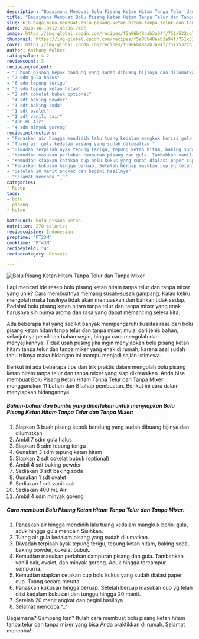 ```yaml
---
description: "Bagaimana Membuat Bolu Pisang Ketan Hitam Tanpa Telur dan Tanpa Mixer, Enak"
title: "Bagaimana Membuat Bolu Pisang Ketan Hitam Tanpa Telur dan Tanpa Mixer, Enak"
slug: 610-bagaimana-membuat-bolu-pisang-ketan-hitam-tanpa-telur-dan-tanpa-mixer-enak
date: 2020-10-10T12:46:06.746Z
image: https://img-global.cpcdn.com/recipes/f5a06b48aab3a94f/751x532cq70/bolu-pisang-ketan-hitam-tanpa-telur-dan-tanpa-mixer-foto-resep-utama.jpg
thumbnail: https://img-global.cpcdn.com/recipes/f5a06b48aab3a94f/751x532cq70/bolu-pisang-ketan-hitam-tanpa-telur-dan-tanpa-mixer-foto-resep-utama.jpg
cover: https://img-global.cpcdn.com/recipes/f5a06b48aab3a94f/751x532cq70/bolu-pisang-ketan-hitam-tanpa-telur-dan-tanpa-mixer-foto-resep-utama.jpg
author: Anthony Walker
ratingvalue: 4.2
reviewcount: 3
recipeingredient:
- "3 buah pisang kepok bandung yang sudah dibuang bijinya dan dilumatkan"
- "7 sdm gula halus"
- "6 sdm tepung terigu"
- "3 sdm tepung ketan hitam"
- "2 sdt cokelat bubuk optional"
- "4 sdt baking powder"
- "3 sdt baking soda"
- "1 sdt ovalet"
- "1 sdt vanili cair"
- "400 mL Air"
- "4 sdm minyak goreng"
recipeinstructions:
- "Panaskan air hingga mendidih lalu tuang kedalam mangkuk berisi gula, aduk hingga gula mencair. Sisihkan."
- "Tuang air gula kedalam pisang yang sudah dilumatkan."
- "Diwadah terpisah ayak tepung terigu, tepung ketan hitam, baking soda, baking powder, cokelat bubuk."
- "Kemudian masukan perlahan campuran pisang dan gula. Tambahkan vanili cair, ovalet, dan minyak goreng. Aduk hingga tercampur sempurna."
- "Kemudian siapkan cetakan cup bolu kukus yang sudah dialasi paper cup. Tuang secara merata"
- "Panaskan kukusan hingga beruap. Setelah beruap masukan cup yg telah diisi kedalam kukusan dan tunggu hingga 20 menit."
- "Setelah 20 menit angkat dan begini hasilnya"
- "Selamat mencoba ^_^"
categories:
- Resep
tags:
- bolu
- pisang
- ketan

katakunci: bolu pisang ketan 
nutrition: 270 calories
recipecuisine: Indonesian
preptime: "PT23M"
cooktime: "PT43M"
recipeyield: "4"
recipecategory: Dessert

---
```



![Bolu Pisang Ketan Hitam Tanpa Telur dan Tanpa Mixer](https://img-global.cpcdn.com/recipes/f5a06b48aab3a94f/751x532cq70/bolu-pisang-ketan-hitam-tanpa-telur-dan-tanpa-mixer-foto-resep-utama.jpg)

Lagi mencari ide resep bolu pisang ketan hitam tanpa telur dan tanpa mixer yang unik? Cara membuatnya memang susah-susah gampang. Kalau keliru mengolah maka hasilnya tidak akan memuaskan dan bahkan tidak sedap. Padahal bolu pisang ketan hitam tanpa telur dan tanpa mixer yang enak harusnya sih punya aroma dan rasa yang dapat memancing selera kita.

Ada beberapa hal yang sedikit banyak mempengaruhi kualitas rasa dari bolu pisang ketan hitam tanpa telur dan tanpa mixer, mulai dari jenis bahan, selanjutnya pemilihan bahan segar, hingga cara mengolah dan menyajikannya. Tidak usah pusing jika ingin menyiapkan bolu pisang ketan hitam tanpa telur dan tanpa mixer yang enak di rumah, karena asal sudah tahu triknya maka hidangan ini mampu menjadi sajian istimewa.




Berikut ini ada beberapa tips dan trik praktis dalam mengolah bolu pisang ketan hitam tanpa telur dan tanpa mixer yang siap dikreasikan. Anda bisa membuat Bolu Pisang Ketan Hitam Tanpa Telur dan Tanpa Mixer menggunakan 11 bahan dan 8 tahap pembuatan. Berikut ini cara dalam menyiapkan hidangannya.

<!--inarticleads1-->

##### Bahan-bahan dan bumbu yang diperlukan untuk menyiapkan Bolu Pisang Ketan Hitam Tanpa Telur dan Tanpa Mixer:

1. Siapkan 3 buah pisang kepok bandung yang sudah dibuang bijinya dan dilumatkan
1. Ambil 7 sdm gula halus
1. Siapkan 6 sdm tepung terigu
1. Gunakan 3 sdm tepung ketan hitam
1. Siapkan 2 sdt cokelat bubuk (optional)
1. Ambil 4 sdt baking powder
1. Sediakan 3 sdt baking soda
1. Gunakan 1 sdt ovalet
1. Sediakan 1 sdt vanili cair
1. Sediakan 400 mL Air
1. Ambil 4 sdm minyak goreng




<!--inarticleads2-->

##### Cara membuat Bolu Pisang Ketan Hitam Tanpa Telur dan Tanpa Mixer:

1. Panaskan air hingga mendidih lalu tuang kedalam mangkuk berisi gula, aduk hingga gula mencair. Sisihkan.
1. Tuang air gula kedalam pisang yang sudah dilumatkan.
1. Diwadah terpisah ayak tepung terigu, tepung ketan hitam, baking soda, baking powder, cokelat bubuk.
1. Kemudian masukan perlahan campuran pisang dan gula. Tambahkan vanili cair, ovalet, dan minyak goreng. Aduk hingga tercampur sempurna.
1. Kemudian siapkan cetakan cup bolu kukus yang sudah dialasi paper cup. Tuang secara merata
1. Panaskan kukusan hingga beruap. Setelah beruap masukan cup yg telah diisi kedalam kukusan dan tunggu hingga 20 menit.
1. Setelah 20 menit angkat dan begini hasilnya
1. Selamat mencoba ^_^




Bagaimana? Gampang kan? Itulah cara membuat bolu pisang ketan hitam tanpa telur dan tanpa mixer yang bisa Anda praktikkan di rumah. Selamat mencoba!
